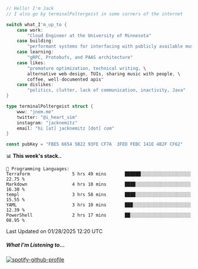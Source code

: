 ```go
// Hello! I'm Jack
// I also go by terminalPoltergeist in some corners of the internet

switch what_I'm_up_to {
    case work:
        "Cloud Engineer at the University of Minnesota"
    case building:
        "performant systems for interfacing with publicly available music datasets"
    case learning:
        "gRPC, Protobufs, and PAAS architecture"
    case likes:
        "premature optimization, technical writing, \
        alternative web-design, TUIs, sharing music with people, \
        coffee, well-documented apis"
    case dislikes:
        "politics, clutter, lack of communication, inactivity, Java"
}

type terminalPoltergeist struct {
    www: "jnem.me"
    twitter: "@i_heart_vim"
    instagram: "jacknemitz"
    email: "hi [at] jacknemitz [dot] com"
}

const pubKey = "FBE5 6654 5B22 93FE CF7A  3FED FEBC 141E 4B2F CF62"
```

<!--START_SECTION:waka-->
📊 **This week's stack..** 

```text
💬 Programming Languages: 
Terraform                5 hrs 49 mins       ██████░░░░░░░░░░░░░░░░░░░   22.75 % 
Markdown                 4 hrs 10 mins       ████░░░░░░░░░░░░░░░░░░░░░   16.30 % 
templ                    3 hrs 58 mins       ████░░░░░░░░░░░░░░░░░░░░░   15.55 % 
YAML                     3 hrs 10 mins       ███░░░░░░░░░░░░░░░░░░░░░░   12.39 % 
PowerShell               2 hrs 17 mins       ██░░░░░░░░░░░░░░░░░░░░░░░   08.95 % 
```


 Last Updated on 01/28/2025 12:20 UTC
<!--END_SECTION:waka-->

##### What I'm Listening to...

[![spotify-github-profile](https://jnem.me/listening-item?maxAge=2592000)](https://jnem.me/listening)
